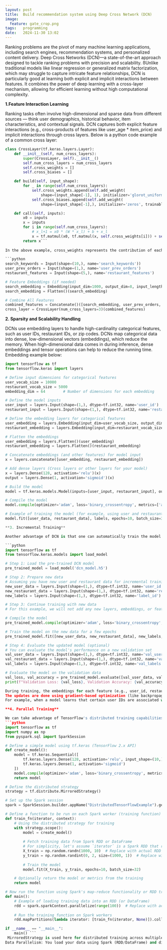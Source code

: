 ```yaml
---
layout: post
title:  Build recommendation system using Deep Cross Network (DCN)
image:
  feature: gate_crop.png
tags:   programming
date:   2024-11-30 13:02
---
```


Ranking problems are the pivot of many machine learning applications, including search engines, recommendation systems, and personalized content delivery. Deep Cross Networks (DCN)—a state-of-the-art approach designed to tackle ranking problems with precision and scalability. ßUnlike traditional models like linear regression or generalized matrix factorization, which may struggle to capture intricate feature relationships, DCN is particularly good at learning both explicit and implicit interactions between features. It combines the power of deep learning with a cross-layer mechanism, allowing for efficient learning without high computational complexity.


**1.Feature Interaction Learning**

Ranking tasks often involve high-dimensional and sparse data from different sources — think user demographics, historical behavior, item characteristics, and contextual signals. DCN captures both explicit feature interactions (e.g., cross-products of features like user_age * item_price) and implicit interactions through cross layers. Below is a python code example of a common cross layer:

```python
class CrossLayer(tf.keras.layers.Layer):
    def __init__(self, num_cross_layers):
        super(CrossLayer, self).__init__()
        self.num_cross_layers = num_cross_layers
        self.cross_weights = []
        self.cross_biases = []

    def build(self, input_shape):
        for _ in range(self.num_cross_layers):
            self.cross_weights.append(self.add_weight(
                shape=(input_shape[-1], 1), initializer='glorot_uniform', trainable=True))
            self.cross_biases.append(self.add_weight(
                shape=(input_shape[-1],), initializer='zeros', trainable=True))

    def call(self, inputs):
        x0 = inputs
        x = inputs
        for i in range(self.num_cross_layers):
            # x_l+1 = x0 * (W * x_l) + b + x_l
            x = tf.matmul(x0, tf.matmul(x, self.cross_weights[i])) + self.cross_biases[i] + x
        return x```
 
In the above example, cross_weights represents the contribution of each feature to the other features. The weights will be updated and adjusted for each layer. cross_biases are used to offset the interactions captured by the cross weights. They allow the model to fine-tune feature interactions by adding a constant adjustment to each dimension. Later, you will call the build function with all your features as below:

```python
search_keywords = Input(shape=(10,), name='search_keywords'))
user_prev_orders = Input(shape=(1,), name='user_prev_orders')
restaurant_features = Input(shape=(5,), name='restaurant_features')

# Feature Embeddings (if needed)
search_embedding = Embedding(input_dim=1000, output_dim=8, input_length=10)(search_keywords)  # Embedding for keywords
search_embedding = Flatten()(search_embedding)

# Combine All Features
combined_features = Concatenate()([search_embedding, user_prev_orders, restaurant_features])
cross_layer = CrossLayer(num_cross_layers=3)(combined_features)
```
**2. Sparsity and Scalability Handling**

DCNs use embedding layers to handle high-cardinality categorical features, such as user IDs, restaurant IDs, or zip codes. DCNs map categorical data into dense, low-dimensional vectors (embeddings), which reduce the memory. When high-dimensional data comes in during inference, dense embeddings and tensor operations can help to reduce the running time. Embedding example below:

```python
import tensorflow as tf
from tensorflow.keras import layers

# Define input dimensions for categorical features
user_vocab_size = 10000 
restaurant_vocab_size = 5000 
embedding_dim = 64        # Number of dimensions for each embedding

# Define the model inputs
user_input = layers.Input(shape=(1,), dtype=tf.int32, name='user_id')  # User ID
restaurant_input = layers.Input(shape=(1,), dtype=tf.int32, name='restaurant_id')  # Restaurant ID

# Define the embedding layers for categorical features
user_embedding = layers.Embedding(input_dim=user_vocab_size, output_dim=embedding_dim)(user_input)
restaurant_embedding = layers.Embedding(input_dim=restaurant_vocab_size, output_dim=embedding_dim)(restaurant_input)

# Flatten the embeddings
user_embedding = layers.Flatten()(user_embedding)
restaurant_embedding = layers.Flatten()(restaurant_embedding)

# Concatenate embeddings (and other features) for model input
x = layers.concatenate([user_embedding, restaurant_embedding])

# Add dense layers (Cross layers or other layers for your model)
x = layers.Dense(128, activation='relu')(x)
output = layers.Dense(1, activation='sigmoid')(x)

# Build the model
model = tf.keras.models.Model(inputs=[user_input, restaurant_input], outputs=output)

# Compile the model
model.compile(optimizer='adam', loss='binary_crossentropy', metrics=['accuracy'])

# Example of training the model (for example, using user and restaurant data)
model.fit([user_data, restaurant_data], labels, epochs=10, batch_size=32)```

**3. Incremental Training**

Another advantage of DCN is that one can automatically train the model using the incremental data by freezing the layers of the pretrained model. The following example shows how to do that by code:

```python
import tensorflow as tf
from tensorflow.keras.models import load_model

# Step 1: Load the pre-trained DCN model
pre_trained_model = load_model('dcn_model.h5')

# Step 2: Prepare new data
# Assuming you have new user and restaurant data for incremental training
new_user_data = layers.Input(shape=(1,), dtype=tf.int32, name='user_id')
new_restaurant_data = layers.Input(shape=(1,), dtype=tf.int32, name='restaurant_id')
new_labels = layers.Input(shape=(1,), dtype=tf.int32, name='label_id')

# Step 3: Continue training with new data
# For this example, we will not add any new layers, embeddings, or features.

# Compile the model
pre_trained_model.compile(optimizer='adam', loss='binary_crossentropy', metrics=['accuracy'])

# Train the model on the new data for a few epochs
pre_trained_model.fit([new_user_data, new_restaurant_data], new_labels, epochs=5, batch_size=32)

# Step 4: Evaluate the updated model (optional)
# You can evaluate the model's performance on a new validation set
val_user_data = layers.Input(shape=(1,), dtype=tf.int32, name='val_user_id')
val_restaurant_data = layers.Input(shape=(1,), dtype=tf.int32, name='val_restaurant_id')
val_labels = layers.Input(shape=(1,), dtype=tf.int32, name='val_labels')

# Evaluate the model on the validation data
val_loss, val_accuracy = pre_trained_model.evaluate([val_user_data, val_restaurant_data], val_labels)
print(f"Validation Loss: {val_loss}, Validation Accuracy: {val_accuracy}")```

During training, the embeddings for each feature (e.g., user_id, restaurant_id) are updated along with the rest of the model's parameters (e.g., weights of the cross layers, other dense layers, etc.).
The updates are done using gradient-based optimization (like backpropagation), and the embeddings are learned as part of the overall model. This means that as the model learns to make better predictions, it also learns how to represent these categorical variables in a more meaningful way within the embedding space.
For example, when a model learns that certain user IDs are associated with certain types of restaurants (like users in a particular zip code preferring Italian cuisine), it will adjust the embeddings of the user_id and restaurant_id to reflect these associations. Over time, the embeddings evolve to better capture the relationships between users, restaurants, and other features, improving the model's performance in ranking or recommendation tasks.

**4. Parallel Training**

We can take advantage of TensorFlow's distributed training capabilities, which allows to split the training workload across multiple devices (CPUs or GPUs), speeding up the process when handling large datasets. Below is an example code of how to set up parallel training for a DCN model using TensorFlow and Spark.
```python
import tensorflow as tf
import numpy as np
from pyspark.sql import SparkSession

# Define a simple model using tf.keras (TensorFlow 2.x API)
def create_model():
    model = tf.keras.Sequential([
        tf.keras.layers.Dense(128, activation='relu', input_shape=(10,)),
        tf.keras.layers.Dense(1, activation='sigmoid')
    ])
    model.compile(optimizer='adam', loss='binary_crossentropy', metrics=['accuracy'])
    return model

# Define the distributed strategy
strategy = tf.distribute.MirroredStrategy()

# Set up the Spark session
spark = SparkSession.builder.appName("DistributedTensorFlowExample").getOrCreate()

# Define a function to be run on each Spark worker (training function)
def train_fn(iterator, context):
    # Using the distributed strategy for training
    with strategy.scope():
        model = create_model()
        
        # Fetch training data from Spark RDD or DataFrame
        # For simplicity, let's assume `iterator` is a Spark RDD that returns batches of data
        X_train = np.random.randn(1000, 10)  # Replace with actual RDD fetching
        y_train = np.random.randint(0, 2, size=(1000, 1))  # Replace with actual labels
        
        # Train the model
        model.fit(X_train, y_train, epochs=10, batch_size=32)

    # Optionally return the model or metrics from the training
    return model

# Now run the function using Spark's map-reduce functionality or RDD transformation
def main():
    # Example of loading training data into an RDD (or DataFrame)
    rdd = spark.sparkContext.parallelize(range(100))  # Replace with actual data
    
    # Run the training function on Spark workers
    rdd.mapPartitions(lambda iterator: [train_fn(iterator, None)]).collect()

if __name__ == "__main__":
    main() ```
 MirroredStrategy is used here for distributed training across multiple GPUs. You can also use MultiWorkerMirroredStrategy for multi-node training if you have a multi-node cluster.
Data Parallelism: You load your data using Spark (RDD/DataFrame) and distribute it across multiple nodes. The train_fn function is executed on each Spark worker.
